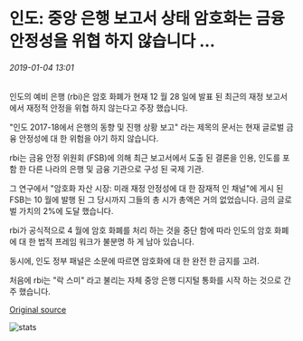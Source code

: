 # 인도: 중앙 은행 보고서 상태 암호화는 금융 안정성을 위협 하지 않습니다 ...

###### 2019-01-04 13:01

인도의 예비 은행 (rbi)은 암호 화폐가 현재 12 월 28 일에 발표 된 최근의 재정 보고서에서 재정적 안정을 위협 하지 않는다고 주장 했습니다.

"인도 2017-18에서 은행의 동향 및 진행 상황 보고" 라는 제목의 문서는 현재 글로벌 금융 안정성에 대 한 위험을 야기 하지 않습니다.

rbi는 금융 안정 위원회 (FSB)에 의해 최근 보고서에서 도출 된 결론을 인용, 인도를 포함 한 다른 나라의 은행 및 금융 기관으로 구성 된 국제 기관.

그 연구에서 "암호화 자산 시장: 미래 재정 안정성에 대 한 잠재적 인 채널"에 게시 된 FSB는 10 월에 발행 된 그 당시까지 그들의 총 시가 총액은 거의 없었습니다. 금의 글로벌 가치의 2%에 도달 했습니다.

rbi가 공식적으로 4 월에 암호 화폐를 처리 하는 것을 중단 함에 따라 인도의 암호 화폐에 대 한 법적 프레임 워크가 불분명 하 게 남아 있습니다.

동시에, 인도 정부 패널은 소문에 따르면 암호화에 대 한 완전 한 금지를 고려.

처음에 rbi는 "락 스미" 라고 불리는 자체 중앙 은행 디지털 통화를 시작 하는 것으로 간주 했습니다.

[Original source](https://cointelegraph.com/news/india-central-bank-report-states-crypto-does-not-threaten-financial-stability)

![stats](https://c.statcounter.com/11760860/0/a89fa40b/1/ "stats")
